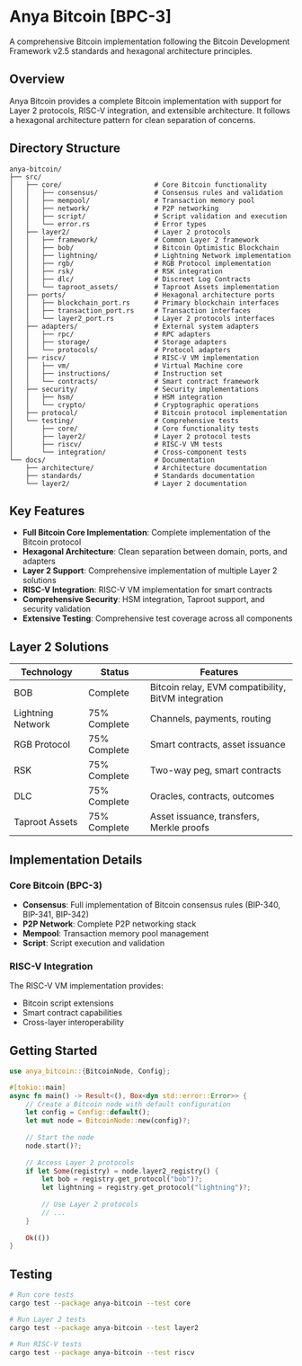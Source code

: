# Anya Bitcoin [BPC-3]

A comprehensive Bitcoin implementation following the Bitcoin Development Framework v2.5 standards and hexagonal architecture principles.

## Overview

Anya Bitcoin provides a complete Bitcoin implementation with support for Layer 2 protocols, RISC-V integration, and extensible architecture. It follows a hexagonal architecture pattern for clean separation of concerns.

## Directory Structure

```
anya-bitcoin/
├── src/
│   ├── core/                       # Core Bitcoin functionality
│   │   ├── consensus/              # Consensus rules and validation
│   │   ├── mempool/                # Transaction memory pool
│   │   ├── network/                # P2P networking
│   │   ├── script/                 # Script validation and execution
│   │   └── error.rs                # Error types
│   ├── layer2/                     # Layer 2 protocols
│   │   ├── framework/              # Common Layer 2 framework
│   │   ├── bob/                    # Bitcoin Optimistic Blockchain
│   │   ├── lightning/              # Lightning Network implementation
│   │   ├── rgb/                    # RGB Protocol implementation
│   │   ├── rsk/                    # RSK integration
│   │   ├── dlc/                    # Discreet Log Contracts
│   │   └── taproot_assets/         # Taproot Assets implementation
│   ├── ports/                      # Hexagonal architecture ports
│   │   ├── blockchain_port.rs      # Primary blockchain interfaces
│   │   ├── transaction_port.rs     # Transaction interfaces
│   │   └── layer2_port.rs          # Layer 2 protocols interfaces
│   ├── adapters/                   # External system adapters
│   │   ├── rpc/                    # RPC adapters
│   │   ├── storage/                # Storage adapters
│   │   └── protocols/              # Protocol adapters
│   ├── riscv/                      # RISC-V VM implementation
│   │   ├── vm/                     # Virtual Machine core
│   │   ├── instructions/           # Instruction set
│   │   └── contracts/              # Smart contract framework
│   ├── security/                   # Security implementations
│   │   ├── hsm/                    # HSM integration
│   │   └── crypto/                 # Cryptographic operations
│   ├── protocol/                   # Bitcoin protocol implementation
│   └── testing/                    # Comprehensive tests
│       ├── core/                   # Core functionality tests
│       ├── layer2/                 # Layer 2 protocol tests
│       ├── riscv/                  # RISC-V VM tests
│       └── integration/            # Cross-component tests
└── docs/                           # Documentation
    ├── architecture/               # Architecture documentation
    ├── standards/                  # Standards documentation
    └── layer2/                     # Layer 2 documentation
```

## Key Features

- **Full Bitcoin Core Implementation**: Complete implementation of the Bitcoin protocol
- **Hexagonal Architecture**: Clean separation between domain, ports, and adapters
- **Layer 2 Support**: Comprehensive implementation of multiple Layer 2 solutions
- **RISC-V Integration**: RISC-V VM implementation for smart contracts
- **Comprehensive Security**: HSM integration, Taproot support, and security validation
- **Extensive Testing**: Comprehensive test coverage across all components

## Layer 2 Solutions

| Technology | Status | Features |
|------------|--------|----------|
| BOB | Complete | Bitcoin relay, EVM compatibility, BitVM integration |
| Lightning Network | 75% Complete | Channels, payments, routing |
| RGB Protocol | 75% Complete | Smart contracts, asset issuance |
| RSK | 75% Complete | Two-way peg, smart contracts |
| DLC | 75% Complete | Oracles, contracts, outcomes |
| Taproot Assets | 75% Complete | Asset issuance, transfers, Merkle proofs |

## Implementation Details

### Core Bitcoin (BPC-3)

- **Consensus**: Full implementation of Bitcoin consensus rules (BIP-340, BIP-341, BIP-342)
- **P2P Network**: Complete P2P networking stack
- **Mempool**: Transaction memory pool management
- **Script**: Script execution and validation

### RISC-V Integration

The RISC-V VM implementation provides:

- Bitcoin script extensions
- Smart contract capabilities
- Cross-layer interoperability

## Getting Started

```rust
use anya_bitcoin::{BitcoinNode, Config};

#[tokio::main]
async fn main() -> Result<(), Box<dyn std::error::Error>> {
    // Create a Bitcoin node with default configuration
    let config = Config::default();
    let mut node = BitcoinNode::new(config)?;
    
    // Start the node
    node.start()?;
    
    // Access Layer 2 protocols
    if let Some(registry) = node.layer2_registry() {
        let bob = registry.get_protocol("bob")?;
        let lightning = registry.get_protocol("lightning")?;
        
        // Use Layer 2 protocols
        // ...
    }
    
    Ok(())
}
```

## Testing

```bash
# Run core tests
cargo test --package anya-bitcoin --test core

# Run Layer 2 tests
cargo test --package anya-bitcoin --test layer2

# Run RISC-V tests
cargo test --package anya-bitcoin --test riscv
``` 
